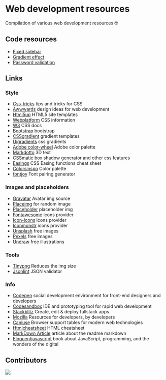 
# Web development resources

Compilation of various web development resources :nerd_face:

## Code resources

- [Fixed sidebar](https://github.com/JosePedroSilva/WebDev-Resources/tree/master/sideBar)
- [Gradient effect](https://github.com/JosePedroSilva/WebDev-Resources/tree/master/CSS_gradients)
- [Password validation](https://github.com/JosePedroSilva/WebDev-Resources/tree/master/validationPassword)


## Links
 
 ### Style
-  [Css-tricks](https://css-tricks.com/) tips and tricks for CSS
-  [Awwwards](https://www.awwwards.com/) design ideas for web development
-  [Html5up](https://html5up.net/) HTML5 site templates
-  [Webplatform](https://webplatform.github.io/docs/css/) CSS information
-  [W3](https://www.w3.org/Style/CSS/Overview.en.html) CSS docs
-  [Bootstrap](https://getbootstrap.com/) bootstrap
-  [CSSgradient](https://cssgradient.io/) gradient templates
-  [Uigradients](https://uigradients.com/) css gradients
-  [Adobe color-wheel](https://color.adobe.com/pt/create/color-wheel/) Adobe color palette
-  [Markdotto](https://markdotto.com/playground/3d-text/) 3D text
-  [CSSmatic](https://www.cssmatic.com/box-shadow) box shadow generator and other css features
-  [Easings](https://easings.net/) CSS Easing functions cheat sheet
-  [Colorsinspo](https://colorsinspo.com/) Color palette
-  [fontjoy](https://fontjoy.com/) Font pairing generator


### Images and placeholders
-  [Gravatar](http://pt.gravatar.com/) Avatar img source
-  [Placeimg](https://placeimg.com/) for random image
-  [Placeholder](https://placeholder.com/) placeholder img
-  [Fontawesome](https://fontawesome.com/) icons provider
-  [Icon-icons](https://icon-icons.com/) icons provider
-  [Iconmonstr](https://iconmonstr.com/) icons provider
-  [Unsplash](https://unsplash.com/) free images
-  [Pexels](https://www.pexels.com/) free images
-  [Undraw](https://undraw.co/) free illustrations

### Tools
-  [Tinypng](https://tinypng.com/) Reduces the img size
-  [Jsonlint](https://jsonlint.com/) JSON validator


### Info
-  [Codepen](https://codepen.io/) social development environment for front-end designers and developers
-  [Codesandbox](https://codesandbox.io/) IDE and prototyping tool for rapid web development
-  [Stackblitz](https://stackblitz.com/) Create, edit & deploy fullstack apps
-  [Mozilla](https://developer.mozilla.org/en-US/) Resources for developers, by developers
-  [Caniuse](https://caniuse.com/) Browser support tables for modern web technologies
-  [Htmlcheatsheet](https://htmlcheatsheet.com/) HTML cheatsheet
-  [MarkDown Article](https://hello-sunil.in/github-readme-markdown-cheatsheet/) article about the readme markdown
-  [Eloquentjavascript](https://eloquentjavascript.net/) book about JavaScript, programming, and the wonders of the digital


## Contributors
<a href="https://github.com/JosePedroSilva/WebDev-Resources/graphs/contributors">
  <img src="https://contributors-img.web.app/image?repo=JosePedroSilva/WebDev-Resources" />
</a>
 
